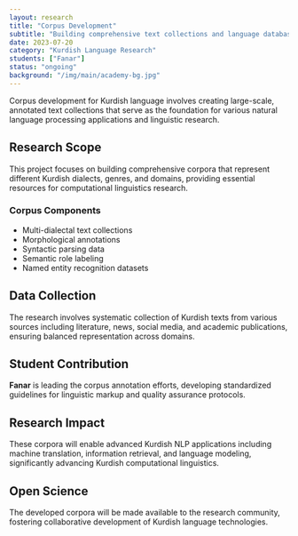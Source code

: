 ```yaml
---
layout: research
title: "Corpus Development"
subtitle: "Building comprehensive text collections and language databases for Kurdish NLP research"
date: 2023-07-20
category: "Kurdish Language Research"
students: ["Fanar"]
status: "ongoing"
background: "/img/main/academy-bg.jpg"
---
```


<p>Corpus development for Kurdish language involves creating large-scale, annotated text collections that serve as the foundation for various natural language processing applications and linguistic research.</p>

<h2 class="section-heading">Research Scope</h2>

<p>This project focuses on building comprehensive corpora that represent different Kurdish dialects, genres, and domains, providing essential resources for computational linguistics research.</p>

<h3>Corpus Components</h3>
<ul>
<li>Multi-dialectal text collections</li>
<li>Morphological annotations</li>
<li>Syntactic parsing data</li>
<li>Semantic role labeling</li>
<li>Named entity recognition datasets</li>
</ul>

<h2 class="section-heading">Data Collection</h2>

<p>The research involves systematic collection of Kurdish texts from various sources including literature, news, social media, and academic publications, ensuring balanced representation across domains.</p>

<h2 class="section-heading">Student Contribution</h2>

<p><strong>Fanar</strong> is leading the corpus annotation efforts, developing standardized guidelines for linguistic markup and quality assurance protocols.</p>

<h2 class="section-heading">Research Impact</h2>

<p>These corpora will enable advanced Kurdish NLP applications including machine translation, information retrieval, and language modeling, significantly advancing Kurdish computational linguistics.</p>

<h2 class="section-heading">Open Science</h2>

<p>The developed corpora will be made available to the research community, fostering collaborative development of Kurdish language technologies.</p>